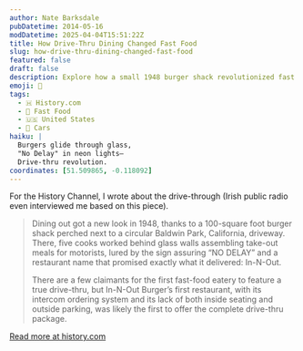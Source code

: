 ```yaml
---
author: Nate Barksdale
pubDatetime: 2014-05-16
modDatetime: 2025-04-04T15:51:22Z
title: How Drive‑Thru Dining Changed Fast Food
slug: how-drive-thru-dining-changed-fast-food
featured: false
draft: false
description: Explore how a small 1948 burger shack revolutionized fast food with drive-thru dining, setting the stage for a global phenomenon.
emoji: 🍔
tags:
  - 🇭 History.com
  - 🍔 Fast Food
  - 🇺🇸 United States
  - 🚗 Cars
haiku: |
  Burgers glide through glass,  
  "No Delay" in neon lights—  
  Drive-thru revolution.
coordinates: [51.509865, -0.118092]
---
```


For the History Channel, I wrote about the drive-through (Irish public radio even interviewed me based on this piece).

> Dining out got a new look in 1948, thanks to a 100-square foot burger shack perched next to a circular Baldwin Park, California, driveway. There, five cooks worked behind glass walls assembling take-out meals for motorists, lured by the sign assuring “NO DELAY” and a restaurant name that promised exactly what it delivered: In-N-Out.
>
> There are a few claimants for the first fast-food eatery to feature a true drive-thru, but In-N-Out Burger’s first restaurant, with its intercom ordering system and its lack of both inside seating and outside parking, was likely the first to offer the complete drive-thru package.

[Read more at history.com](https://www.history.com/news/drive-thru-dining-history-in-n-out-burger)
